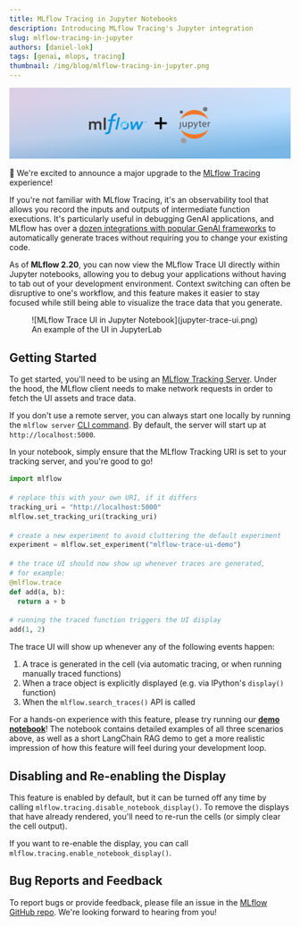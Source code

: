 ```yaml
---
title: MLflow Tracing in Jupyter Notebooks
description: Introducing MLflow Tracing's Jupyter integration
slug: mlflow-tracing-in-jupyter
authors: [daniel-lok]
tags: [genai, mlops, tracing]
thumbnail: /img/blog/mlflow-tracing-in-jupyter.png
---
```


![Thumbnail](mlflow-tracing-in-jupyter-title.png)

🚀 We're excited to announce a major upgrade to the [MLflow Tracing](https://mlflow.org/docs/latest/llms/tracing/index.html)
experience!

If you're not familiar with MLflow Tracing, it's an observability tool that allows you record the inputs and
outputs of intermediate function executions. It's particularly useful in debugging GenAI applications, and MLflow has over
a [dozen integrations with popular GenAI frameworks](https://mlflow.org/docs/latest/llms/tracing/index.html#automatic-tracing)
to automatically generate traces without requiring you to change your existing code.

As of **MLflow 2.20**, you can now view the MLflow Trace UI directly within Jupyter notebooks, allowing
you to debug your applications without having to tab out of your development environment. Context
switching can often be disruptive to one's workflow, and this feature makes it easier to stay focused while
still being able to visualize the trace data that you generate.

<figure>
  ![MLflow Trace UI in Jupyter Notebook](jupyter-trace-ui.png)
  <figcaption style={{ textAlign: "center" }}>An example of the UI in JupyterLab</figcaption>
</figure>

## Getting Started

To get started, you'll need to be using an [MLflow Tracking Server](https://mlflow.org/docs/latest/tracking/server.html).
Under the hood, the MLflow client needs to make network requests in order to fetch the UI assets and trace data.

If you don't use a remote server, you can always start one locally by running the `mlflow server`
[CLI command](https://mlflow.org/docs/latest/tracking/server.html#start-the-tracking-server). By default,
the server will start up at `http://localhost:5000`.

In your notebook, simply ensure that the MLflow Tracking URI is set to your tracking server, and you're good to go!

```python
import mlflow

# replace this with your own URI, if it differs
tracking_uri = "http://localhost:5000"
mlflow.set_tracking_uri(tracking_uri)

# create a new experiment to avoid cluttering the default experiment
experiment = mlflow.set_experiment("mlflow-trace-ui-demo")

# the trace UI should now show up whenever traces are generated,
# for example:
@mlflow.trace
def add(a, b):
  return a + b

# running the traced function triggers the UI display
add(1, 2)
```

The trace UI will show up whenever any of the following events happen:

1. A trace is generated in the cell (via automatic tracing, or when running manually traced functions)
2. When a trace object is explicitly displayed (e.g. via IPython's `display()` function)
3. When the `mlflow.search_traces()` API is called

For a hands-on experience with this feature, please try running our
[**demo notebook**](https://github.com/mlflow/mlflow/blob/master/docs/source/llms/tracing/notebooks/jupyter-trace-demo.ipynb)!
The notebook contains detailed examples of all three scenarios above, as well as a short LangChain RAG demo to
get a more realistic impression of how this feature will feel during your development loop.

## Disabling and Re-enabling the Display

This feature is enabled by default, but it can be turned off any time by calling `mlflow.tracing.disable_notebook_display()`.
To remove the displays that have already rendered, you'll need to re-run the cells (or simply clear the cell output).

If you want to re-enable the display, you can call `mlflow.tracing.enable_notebook_display()`.

## Bug Reports and Feedback

To report bugs or provide feedback, please file an issue in the
[MLflow GitHub repo](https://github.com/mlflow/mlflow/issues). We're looking forward to hearing from you!
